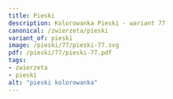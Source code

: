 ```yaml
---
title: Pieski
description: Kolorowanka Pieski - wariant 77
canonical: /zwierzeta/pieski
variant_of: pieski
image: /pieski/77/pieski-77.svg
pdf: /pieski/77/pieski-77.pdf
tags:
- zwierzeta
- pieski
alt: "pieski kolorowanka"
---
```

